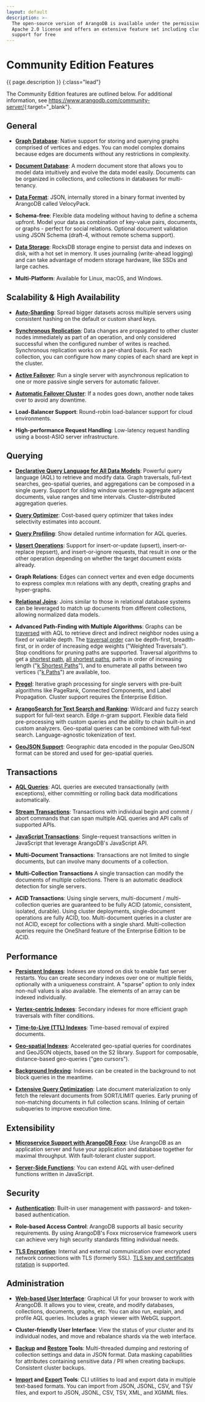 ```yaml
---
layout: default
description: >-
  The open-source version of ArangoDB is available under the permissive
  Apache 2.0 license and offers an extensive feature set including cluster
  support for free
---
```

# Community Edition Features

{{ page.description }}
{:class="lead"}

The Community Edition features are outlined below. For additional information,
see <https://www.arangodb.com/community-server/>{:target="_blank"}.

## General

- [**Graph Database**](data-model-and-concepts.html#graph-model):
  Native support for storing and querying graphs comprised of vertices and edges.
  You can model complex domains because edges are documents without any
  restrictions in complexity.

- [**Document Database**](data-model-and-concepts.html#document-model):
  A modern document store that allows you to model data intuitively and evolve
  the data model easily. Documents can be organized in collections, and
  collections in databases for multi-tenancy.

  <!-- TODO: Replace "store" with "database system"? -->
  <!-- TODO: Add a bullet point for multi-model? (unified query language, lower TCO, ...) -->

- [**Data Format**](data-model-and-concepts.html#documents):
  JSON, internally stored in a binary format invented by ArangoDB called
  VelocyPack.

- **Schema-free**:
  Flexible data modeling without having to define a schema upfront.
  Model your data as combination of key-value pairs,
  documents, or graphs - perfect for social relations. Optional document
  validation using JSON Schema (draft-4, without remote schema support).

- [**Data Storage**](architecture-storage-engines.html):
  RocksDB storage engine to persist data and indexes on disk, with a hot set in
  memory. It uses journaling (write-ahead logging) and can take advantage of
  modern storage hardware, like SSDs and large caches.

- **Multi-Platform**:
  Available for Linux, macOS, and Windows. <!-- TODO: Limitations? -->

## Scalability & High Availability

- [**Auto-Sharding**](architecture-deployment-modes-cluster-sharding.html):
  Spread bigger datasets across multiple servers using consistent hashing on
  the default or custom shard keys.

- [**Synchronous Replication**](architecture-deployment-modes-cluster-architecture.html#synchronous-replication):
  Data changes are propagated to other cluster nodes immediately as part of an
  operation, and only considered successful when the configured number of writes
  is reached. Synchronous replication works on a per-shard basis. For each
  collection, you can configure how many copies of each shard are kept in the cluster.

- [**Active Failover**](architecture-deployment-modes-active-failover-architecture.html):
  Run a single server with asynchronous replication to one or more passive
  single servers for automatic failover.

- [**Automatic Failover Cluster**](architecture-deployment-modes-cluster-architecture.html#automatic-failover):
  If a nodes goes down, another node takes over to avoid any downtime. <!-- TODO: Can we say that? -->


<!-- TODO: - **Master/Master Conflict Resolution**: What does this refer to? How does it work? MVCC? -->

- **Load-Balancer Support**:
  Round-robin load-balancer support for cloud environments.

- **High-performance Request Handling**:
  Low-latency request handling using a boost-ASIO server infrastructure.

## Querying

- [**Declarative Query Language for All Data Models**](aql/):
  Powerful query language (AQL) to retrieve and modify data.
  Graph traversals, full-text searches, geo-spatial queries, and aggregations
  can be composed in a single query.
  Support for sliding window queries to aggregate adjacent documents, value
  ranges and time intervals.
  Cluster-distributed aggregation queries.

- [**Query Optimizer**](aql/execution-and-performance-optimizer.html):
  Cost-based query optimizer that takes index selectivity estimates into account.
  <!-- TODO: Explain, batching?, lazy evaluation (stream)? -->

- [**Query Profiling**](aql/execution-and-performance-query-profiler.html):
  Show detailed runtime information for AQL queries.

- [**Upsert Operations**](aql/examples-upsert-repsert.html):
  Support for insert-or-update (upsert), insert-or-replace (repsert), and
  insert-or-ignore requests, that result in one or the other operation depending
  on whether the target document exists already.

- **Graph Relations**:
  Edges can connect vertex and even edge documents to express complex m:n
  relations with any depth, creating graphs and hyper-graphs.
  <!-- TODO: does this refer to the data model, graph traversals, or something else? -->

- [**Relational Joins**](aql/examples-join.html):
  Joins similar to those in relational database systems can be leveraged to
  match up documents from different collections, allowing normalized data models.

- **Advanced Path-Finding with Multiple Algorithms**:
  Graphs can be [traversed](aql/graphs-traversals-explained.html) with AQL to
  retrieve direct and indirect neighbor nodes using a fixed or variable depth.
  The [traversal order](aql/graphs-traversals.html) can be
  depth-first, breadth-first, or in order of increasing edge weights
  ("Weighted Traversals"). Stop conditions for pruning paths are supported.
  Traversal algorithms to get a [shortest path](aql/graphs-shortest-path.html),
  [all shortest paths](aql/graphs-all-shortest-paths.html), paths in order of
  increasing length ("[k Shortest Paths](aql/graphs-kshortest-paths.html)"),
  and to enumerate all paths between two vertices
  ("[k Paths](aql/graphs-k-paths.html)") are available, too.

- [**Pregel**](graphs-pregel.html):
  Iterative graph processing for single servers with pre-built algorithms like
  PageRank, Connected Components, and Label Propagation. Cluster support
  requires the Enterprise Edition.

- [**ArangoSearch for Text Search and Ranking**](arangosearch.html):
  Wildcard and fuzzy search support for full-text search.
  Edge _n_-gram support.
  Flexible data field pre-processing with custom queries and the ability to
  chain built-in and custom analyzers.
  Geo-spatial queries can be combined with full-text search.
  Language-agnostic tokenization of text.

- [**GeoJSON Support**](indexing-geo.html#geojson):
  Geographic data encoded in the popular GeoJSON format can be stored and used
  for geo-spatial queries.

## Transactions

- [**AQL Queries**](aql/data-queries.html#transactional-execution):
  AQL queries are executed transactionally (with exceptions), either committing
  or rolling back data modifications automatically.

- [**Stream Transactions**](http/transaction-stream-transaction.html):
  Transactions with individual begin and commit / abort commands that can span
  multiple AQL queries and API calls of supported APIs.

- [**JavaScript Transactions**](http/transaction-js-transaction.html):
  Single-request transactions written in JavaScript that leverage ArangoDB's
  JavaScript API.

- **Multi-Document Transactions**:
  Transactions are not limited to single documents, but can involve many
  documents of a collection.

- **Multi-Collection Transactions**
  A single transaction can modify the documents of multiple collections.
  There is an automatic deadlock detection for single servers.

- **ACID Transactions**:
  Using single servers, multi-document / multi-collection queries are guaranteed
  to be fully ACID (atomic, consistent, isolated, durable).
  Using cluster deployments, single-document operations are fully ACID, too.
  Multi-document queries in a cluster are not ACID, except for collections with
  a single shard. Multi-collection queries require the OneShard
  feature of the Enterprise Edition to be ACID. <!-- TODO: can we put it like this? -->

## Performance

- [**Persistent Indexes**](indexing-index-basics.html#persistent-index):
  Indexes are stored on disk to enable fast server restarts. You can create
  secondary indexes over one or multiple fields, optionally with a uniqueness
  constraint. A "sparse" option to only index non-null values is also available.
  The elements of an array can be indexed individually.

- [**Vertex-centric Indexes**](indexing-index-basics.html#vertex-centric-indexes):
  Secondary indexes for more efficient graph traversals with filter conditions.

- [**Time-to-Live (TTL) Indexes**](indexing-index-basics.html#ttl-time-to-live-index):
  Time-based removal of expired documents.

- [**Geo-spatial Indexes**](indexing-index-basics.html#geo-index):
  Accelerated geo-spatial queries for coordinates and GeoJSON objects, based on
  the S2 library. <!-- TODO: list supported queries? Centroid-limitations? -->
  Support for composable, distance-based geo-queries ("geo cursors").

- [**Background Indexing**](indexing-index-basics.html#creating-indexes-in-background):
  Indexes can be created in the background to not block queries in the meantime.

- [**Extensive Query Optimization**](aql/execution-and-performance-optimizer.html):
  Late document materialization to only fetch the relevant documents from
  SORT/LIMIT queries. Early pruning of non-matching documents in full
  collection scans. Inlining of certain subqueries to improve execution time.
  <!-- TODO, move to Querying? -->

## Extensibility

- [**Microservice Support with ArangoDB Foxx**](foxx.html):
  Use ArangoDB as an application server and fuse your application and database
  together for maximal throughput.
  With fault-tolerant cluster support.

- [**Server-Side Functions**](aql/extending.html):
  You can extend AQL with user-defined functions written in JavaScript.

## Security

- [**Authentication**](administration-managing-users.html):
  Built-in user management with password- and token-based authentication.

- **Role-based Access Control**:
  ArangoDB supports all basic security requirements. By using ArangoDB's Foxx
  microservice framework users can achieve very high security standards
  fitting individual needs.

- [**TLS Encryption**](programs-arangod-ssl.html):
  Internal and external communication over encrypted network connections with
  TLS (formerly SSL).
  [TLS key and certificates rotation](release-notes-new-features37.html#tls-key-and-certificate-rotation)
  is supported.

## Administration

- [**Web-based User Interface**](programs-web-interface.html):
  Graphical UI for your browser to work with ArangoDB. It allows you to
  view, create, and modify databases, collections, documents, graphs, etc.
  You can also run, explain, and profile AQL queries. Includes a graph viewer
  with WebGL support.

- **Cluster-friendly User Interface**:
  View the status of your cluster and its individual nodes, and move and
  rebalance shards via the web interface.

- **[Backup](programs-arangodump.html) and [Restore](programs-arangorestore.html) Tools**:
  Multi-threaded dumping and restoring of collection settings and data
  in JSON format. Data masking capabilities for attributes containing sensitive
  data / PII when creating backups.
  Consistent cluster backups. <!-- TODO -->

- **[Import](programs-arangoimport.html) and [Export](programs-arangoexport.html) Tools**:
  CLI utilities to load and export data in multiple text-based formats.
  You can import from JSON, JSONL, CSV, and TSV files, and export to JSON, JSONL,
  CSV, TSV, XML, and XGMML files.
